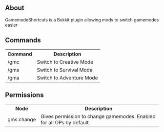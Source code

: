 ## About

GamemodeShortcuts is a Bukkit plugin allowing mods to switch gamemodes easier

## Commands

<table width=100%>
  <tr>
    <th>Command</th>
    <th>Description</th>
  </tr>
  <tr>
    <td>/gmc</td>
    <td>Switch to Creative Mode</td>
  </tr>
  <tr>
    <td>/gms</td>
    <td>Switch to Survival Mode</td>
  </tr>
  <tr>
    <td>/gma</td>
    <td>Switch to Adventure Mode</td>
  </tr>
</table>

## Permissions

<table>
  <tr>
    <th>Node</th>
    <th>Description</th>
  </tr>
  <tr>
    <td>gms.change</td>
    <td>Gives permission to change gamemodes. Enabled for all OPs by default.</td>
  </tr>
</table>
